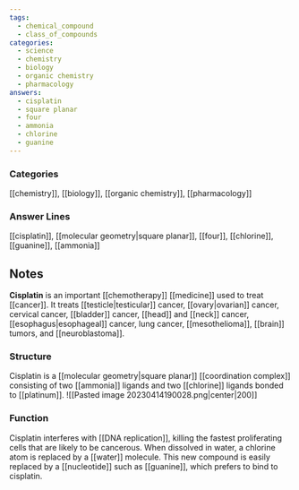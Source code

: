 ```yaml
---
tags:
  - chemical_compound
  - class_of_compounds
categories:
  - science
  - chemistry
  - biology
  - organic chemistry
  - pharmacology
answers:
  - cisplatin
  - square planar
  - four
  - ammonia
  - chlorine
  - guanine
---
```

### Categories
[[chemistry]], [[biology]], [[organic chemistry]], [[pharmacology]]
### Answer Lines
[[cisplatin]], [[molecular geometry|square planar]], [[four]], [[chlorine]], [[guanine]], [[ammonia]]
## Notes
**Cisplatin** is an important [[chemotherapy]] [[medicine]] used to treat [[cancer]]. It treats [[testicle|testicular]] cancer, [[ovary|ovarian]] cancer, cervical cancer, [[bladder]] cancer, [[head]] and [[neck]] cancer, [[esophagus|esophageal]] cancer, lung cancer, [[mesothelioma]], [[brain]] tumors, and [[neuroblastoma]]. 
### Structure
Cisplatin  is a [[molecular geometry|square planar]] [[coordination complex]] consisting of two [[ammonia]] ligands and two [[chlorine]] ligands bonded to [[platinum]].
![[Pasted image 20230414190028.png|center|200]]
### Function
Cisplatin interferes with [[DNA replication]], killing the fastest proliferating cells that are likely to be cancerous. When dissolved in water, a chlorine atom is replaced by a [[water]] molecule. This new compound is easily replaced by a [[nucleotide]] such as [[guanine]], which prefers to bind to cisplatin.